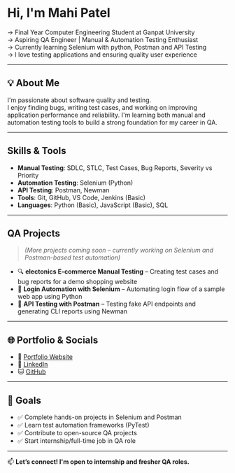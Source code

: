 #  Hi, I'm Mahi Patel

-> Final Year Computer Engineering Student at Ganpat University  
-> Aspiring QA Engineer | Manual & Automation Testing Enthusiast  
-> Currently learning Selenium with python, Postman and API Testing  
-> I love testing applications and ensuring quality user experience

---

## 💡 About Me

I'm passionate about software quality and testing.  
I enjoy finding bugs, writing test cases, and working on improving application performance and reliability. I'm learning both manual and automation testing tools to build a strong foundation for my career in QA.

---

##  Skills & Tools

-  **Manual Testing**: SDLC, STLC, Test Cases, Bug Reports, Severity vs Priority
-  **Automation Testing**: Selenium (Python)
-  **API Testing**: Postman, Newman
-  **Tools**: Git, GitHub, VS Code, Jenkins (Basic)
-  **Languages**: Python (Basic), JavaScript (Basic), SQL

---

## QA Projects

> *(More projects coming soon – currently working on Selenium and Postman-based test automation)*

- 🔍 **electonics E-commerce Manual Testing** – Creating test cases and bug reports for a demo shopping website 
- 🔐 **Login Automation with Selenium** – Automating login flow of a sample web app using Python  
- 🔗 **API Testing with Postman** – Testing fake API endpoints and generating CLI reports using Newman

---

## 🌐 Portfolio & Socials

- 💼 [Portfolio Website](https://portfolio-mahi-nine.vercel.app)
- 🔗 [LinkedIn](https://www.linkedin.com/in/mahi23032005)
- 🐱 [GitHub](https://github.com/mahipatel233)

---

## 🎯 Goals

- ✅ Complete hands-on projects in Selenium and Postman
- ✅ Learn test automation frameworks (PyTest)
- ✅ Contribute to open-source QA projects
- ✅ Start internship/full-time job in QA role

---

📫 **Let’s connect! I'm open to internship and fresher QA roles.**
